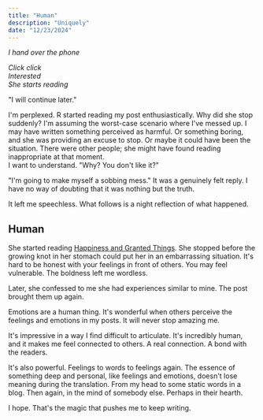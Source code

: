 ```yaml
---
title: "Human"
description: "Uniquely"
date: "12/23/2024"
---
```


_I hand over the phone_

_Click click_ <br>
_Interested_ <br>
_She starts reading_ <br>

"I will continue later."

I'm perplexed. R started reading my post enthusiastically. Why did she stop suddenly? I'm assuming the worst-case scenario where I've messed up. I may have written something perceived as harmful. Or something boring, and she was providing an excuse to stop. Or maybe it could have been the situation. There were other people; she might have found reading inappropriate at that moment. <br>
I want to understand. "Why? You don't like it?"

"I'm going to make myself a sobbing mess." It was a genuinely felt reply. I have no way of doubting that it was nothing but the truth.

It left me speechless. What follows is a night reflection of what happened.

## Human

She started reading [Happiness and Granted Things](/blog/00007-happiness-granted-things/). She stopped before the growing knot in her stomach could put her in an embarrassing situation. It's hard to be honest with your feelings in front of others. You may feel vulnerable. The boldness left me wordless.

Later, she confessed to me she had experiences similar to mine. The post brought them up again.

Emotions are a human thing. It's wonderful when others perceive the feelings and emotions in my posts. It will never stop amazing me.

It's impressive in a way I find difficult to articulate. It's incredibly human, and it makes me feel connected to others. A real connection. A bond with the readers.

It's also powerful. Feelings to words to feelings again. The essence of something deep and personal, like feelings and emotions, doesn't lose meaning during the translation. From my head to some static words in a blog. Then again, in the mind of somebody else. Perhaps in their hearth.

I hope. That's the magic that pushes me to keep writing.

